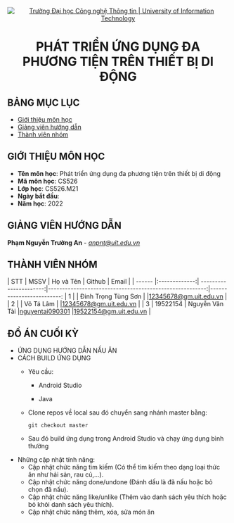 <!-- Banner -->
<p align="center">
  <a href="https://www.uit.edu.vn/" title="Trường Đại học Công nghệ Thông tin" style="border: none;">
    <img src="https://i.imgur.com/WmMnSRt.png" alt="Trường Đại học Công nghệ Thông tin | University of Information Technology">
  </a>
</p>

<!-- Title -->
<h1 align="center"><b>PHÁT TRIỂN ỨNG DỤNG ĐA PHƯƠNG TIỆN TRÊN THIẾT BỊ DI ĐỘNG</b></h1>



## BẢNG MỤC LỤC
* [ Giới thiệu môn học](#gioithieumonhoc)
* [ Giảng viên hướng dẫn](#giangvien)
* [ Thành viên nhóm](#thanhvien)
## GIỚI THIỆU MÔN HỌC
<a name="gioithieumonhoc"></a>
* **Tên môn học**: Phát triển ứng dụng đa phương tiện trên thiết bị di động
* **Mã môn học**: CS526
* **Lớp học**: CS526.M21
* **Ngày bắt đầu**: 
* **Năm học**: 2022

## GIẢNG VIÊN HƯỚNG DẪN
<a name="giangvien"></a>
**Phạm Nguyễn Trường An** - *anpnt@uit.edu.vn*

## THÀNH VIÊN NHÓM
<a name="thanhvien"></a>
| STT    | MSSV          | Họ và Tên              | Github                                                  | Email                   |
| ------ |:-------------:| ----------------------:|--------------------------------------------------------:|-------------------------:
| 1      |               | Đinh Trọng Tùng Sơn    |                                                         |12345678@gm.uit.edu.vn   |
| 2      |               | Võ Tá Lâm              |                                                         |12345678@gm.uit.edu.vn   |
| 3      | 19522154      | Nguyễn Văn Tài         |[nguyentai090301](https://github.com/nguyentai090301)    |19522154@gm.uit.edu.vn   |
## ĐỒ ÁN CUỐI KỲ
- ỨNG DỤNG HƯỚNG DẪN NẤU ĂN
- CÁCH BUILD ỨNG DỤNG
  + Yêu cầu:
  
    + Android Studio
  
    + Java

  + Clone repos về local sau đó chuyển sang nhánh master bằng: 
 
        git checkout master
  + Sau đó build ứng dụng trong Android Studio và chạy ứng dụng bình thường
- Những cập nhật tính năng:
  + Cập nhật chức năng tìm kiếm (Có thể tìm kiếm theo dạng loại thức ăn như hải sản, rau củ,...).
  + Cập nhật chức năng done/undone (Đánh dấu là đã nấu hoặc bỏ chọn đã nấu).
  + Cập nhật chức năng like/unlike (Thêm vào danh sách yêu thích hoặc bỏ khỏi danh sách yêu thích).
  + Cập nhật chức năng thêm, xóa, sửa món ăn
